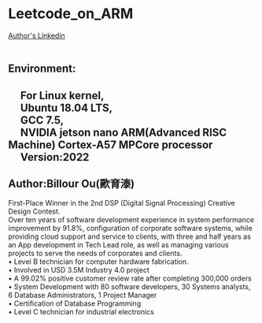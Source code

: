 # Leetcode_on_ARM

[Author's Linkedin](https://www.linkedin.com/in/billour-ou-a52097169/?locale=en_US) <br/> <br/>



Environment:  
------------
&nbsp;&nbsp;&nbsp;&nbsp; For Linux kernel,  
&nbsp;&nbsp;&nbsp;&nbsp; Ubuntu 18.04 LTS,  
&nbsp;&nbsp;&nbsp;&nbsp; GCC 7.5,   
&nbsp;&nbsp;&nbsp;&nbsp; NVIDIA jetson nano ARM(Advanced RISC Machine)   Cortex-A57 MPCore processor  
&nbsp;&nbsp;&nbsp;&nbsp; Version:2022
<br/><br/>
Author:Billour Ou(歐育溙)  
----------
First-Place Winner in the 2nd DSP (Digital Signal Processing) Creative Design Contest.  
Over ten years of software development experience in system performance improvement by 91.8%, configuration of corporate software systems, while providing cloud support and service to clients, with three and half years as an App development in Tech Lead role, as well as managing various projects to serve the needs of corporates and clients.  
•	Level B technician for computer hardware fabrication.  
•	Involved in USD 3.5M Industry 4.0 project  
•	A 99.02% positive customer review rate after completing 300,000 orders  
• System Development with 80 software developers, 30 Systems analysts, 6 Database Administrators, 1 Project Manager  
• Certification of Database Programming  
• Level C technician for industrial electronics  
